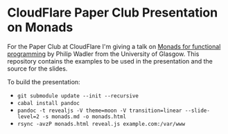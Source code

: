 # CloudFlare Paper Club Presentation on Monads

For the Paper Club at CloudFlare I'm giving a talk on [Monads for functional
programming](http://homepages.inf.ed.ac.uk/wadler/papers/marktoberdorf/baastad.pdf)
by Philip Wadler from the University of Glasgow. This repository contains the
examples to be used in the presentation and the source for the slides.

To build the presentation:
- `git submodule update --init --recursive`
- `cabal install pandoc`
- `pandoc -t revealjs -V theme=moon -V transition=linear --slide-level=2 -s monads.md -o monads.html`
- `rsync -avzP monads.html reveal.js example.com:/var/www`
